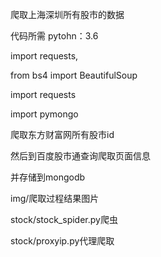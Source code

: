 爬取上海深圳所有股市的数据

代码所需
pytohn：3.6  

import requests, 

from bs4 import BeautifulSoup

import requests

import pymongo






爬取东方财富网所有股市id

然后到百度股市通查询爬取页面信息

并存储到mongodb



img/爬取过程结果图片

stock/stock_spider.py爬虫

stock/proxyip.py代理爬取
